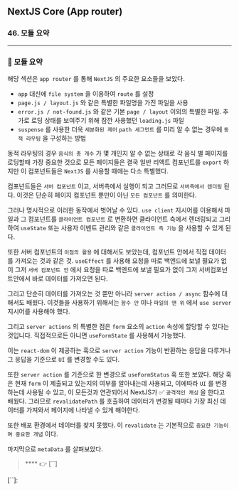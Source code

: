 ## NextJS Core (App router)

### 46. 모듈 요약

---

### 📌 모듈 요약

해당 섹션은 `app router` 를 통해 `NextJS` 의 주요한 요소들을 보았다.

- `app` 대신에 `file system` 을 이용하여 `route` 를 설정
- `page.js / layout.js` 와 같은 특별한 파일명을 가진 파일을 사용
- `error.js / not-found.js` 와 같은 기본 `page / layout` 이외의 특별한 파일. 추가로 로딩 상태를 보여주기 위해 잠깐 사용했던 `loading.js` 파일
- `suspense` 를 사용한 더욱 `세분화된 제어`
  `path 세그먼트` 를 미리 알 수 없는 경우에 `동적 라우팅` 을 구성하는 방법

동적 라우팅의 경우 `음식의 총 개수` 가 몇 개인지 알 수 없는 상태로 각 음식 별 페이지를 로딩할때 가장 중요한 것으로 모든 페이지들은 결국 일반 리액트 컴포넌트를 `export` 하지만 이 컴포넌트들은 `NextJS` 를 사용할 때에는 다소 특별했다.

컴포넌트들은 `서버 컴포넌트` 이고, 서버측에서 실행이 되고 그러므로 `서버측에서 렌더링` 된다.
이것은 단순히 페이지 컴포넌트 뿐만이 아닌 `모든 컴포넌트` 를 의미한다.

그러나 명시적으로 이러한 동작에서 벗어날 수 있다.
`use client` 지시어를 이용해서 파일과 그 컴포넌트를 `클라이언트 컴포넌트` 로 변환하면 클라이언트 측에서 렌더링되고 그리하여 `useState` 또는 사용자 이벤트 관리와 같은 `클라이언트 측 기능` 을 사용할 수 있게 된다.

또한 서버 컴포넌트의 `이점의 활용` 에 대해서도 보았는데, 컴포넌트 안에서 직접 데이터를 가져오는 것과 같은 것.
`useEffect` 를 사용해 요청을 따로 백엔드에 보낼 필요가 없이 그저 `서버 컴포넌트 안` 에서 요청을 따로 백엔드에 보낼 필요가 없이 그저 서버컴포넌트안에서 바로 데이터를 가져오면 된다.

그리고 단순히 데이터를 가져오는 것 뿐만 아니라 `server action / async` 함수에 대해서도 배웠다.
이것들을 사용하기 위해서는 `함수 안` 이나 `파일의 맨 위` 에서 `use server` 지시어를 사용해야 했다.

그리고 `server actions` 의 특별한 점은 `form` 요소의 `action` 속성에 할당할 수 있다는 것입니다. 직접적으로든 아니면 `useFormState` 를 사용해서 가능했다.

이는 `react-dom` 이 제공하는 훅으로 `server action` 기능이 반환하는 응답을 다루거나 그 응답을 기준으로 `UI` 를 변경할 수도 있다.

또한 `server action` 를 기준으로 한 변경으로 `useFormStatus` 훅 또한 보았다.
해당 훅은 현재 `form` 이 제출되고 있는지의 여부를 알아내는데 사용되고, 이에따라 `UI` 를 변경하는데 사용될 수 있고, 이 모든것과 연관되어서 NextJS가 ✅ `공격적인 캐싱` 을 한다고 배웠다.
그러므로 `revalidatePath` 를 호출하여 데이터가 변경될 때마다 가장 최신 데이터를 가져와서 페이지에 나타낼 수 있게 해야한다.

또한 배포 환경에서 데이터를 찾지 못했다.
이 `revalidate` 는 기본적으로 `중요한 기능이며 중요한 개념` 이다.

마지막으로 `metaData` 를 살펴보았다.

> \*\*\*\* 👉 [``]

[``]:
